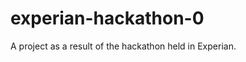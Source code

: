 experian-hackathon-0
====================

A project as a result of the hackathon held in Experian.

